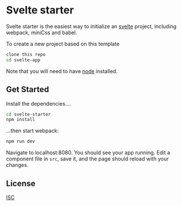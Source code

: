 # Svelte starter

Svelte starter is the easiest way to initialize an [svelte](https://svelte.dev/) project, including webpack, miniCss and babel.

To create a new project based on this template

```bash
clone this repo
cd svelte-app
```

Note that you will need to have [node](https://nodejs.org/) installed.

## Get Started


Install the dependencies....

```bash
cd svelte-starter
npm install
```

...then start webpack:
```bash
npm run dev
```
Navigate to localhost:8080. You should see your app running. Edit a component file in `src`, save it, and the page should reload with your changes.

## License
[ISC](https://choosealicense.com/licenses/isc/)
